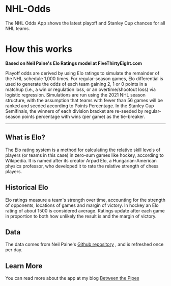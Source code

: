 # NHL-Odds
The NHL Odds App shows the latest playoff and Stanley Cup chances for all NHL teams. 

How this works
============

**Based on Neil Paine's Elo Ratings model at FiveThirtyEight.com**

Playoff odds are derived by using Elo ratings to simulate the remainder of the NHL schedule 1,000 times. For regular-season games, Elo differential is used to generate the odds of each team gaining 2, 1 or 0 points in a matchup (i.e., a win or regulation loss, or an overtime/shootout loss) via logistic regression. Simulations are run using the 2021 NHL season structure, with the assumption that teams with fewer than 56 games will be ranked and seeded according to Points Percentage. In the Stanley Cup Semifinals, the winners of each division bracket are re-seeded by regular-season points percentage with wins (per game) as the tie-breaker.

***

What is Elo?
------------

The Elo rating system is a method for calculating the relative skill levels of players (or teams in this case) in zero-sum games like hockey, according to Wikipedia. It is named after its creator Arpad Elo, a Hungarian-American physics professor, who developed it to rate the relative strength of chess players.

Historical Elo
------------

Elo ratings measure a team's strength over time, accounting for the strength of opponents, locations of games and margin of victory. In hockey an Elo rating of about 1500 is considered average. Ratings update after each game in proportion to both how unlikely the result is and the margin of victory.

Data
------------

The data comes from Neil Paine's [Github repository](https://github.com/NeilPaine538/NHL-Player-And-Team-Ratings)
, and is refreshed once per day.

Learn More
------------

You can read more about the app at my blog [Between the Pipes](https://betweenpipes.wordpress.com/)
